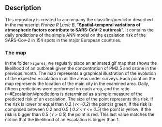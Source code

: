 ## Description
This repository is created to accompany the classifier/predictor described in the manuscript *Fronza R Lucic B*, "**Spatial-temporal variations of atmospheric factors contribute to SARS-CoV-2 outbreak**". It contains the daily predictions of the simple ANN model on the escalation risk of the SARS-Cov-2 in 154 spots in the major European countries.
### The map
In the folder `Figures`, we regularly place an animated gif map that shows the likelihood of an outbreak given the concentration of PM2.5 and ozone in the previous month.
The map represents a graphical illustration of the evolution of the expected escalation in all the areas under surveys. Each point on the map represents the location of the main city in the examined area. Daily, fifteen predictions were performed on each area, and the ratio r=#Escalation/#predictions is determined as a simple measure of the predicted risk of an escalation. The size of the point represents this risk. If the risk is lower or equal than 0.2 ( *r<=0.2*) the point is green; if the risk is comprised between 0.2 and 0.5 ( *0.2 < r <= 0.5*) the point is yellow; if the risk is bigger than 0.5 ( *r > 0.5*) the point is red. This last value matches the notion that the likelihood of an escalation is bigger than 1.